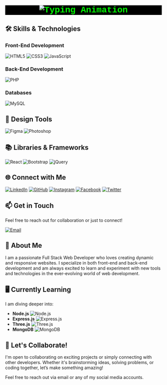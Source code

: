 <h1 align="center" style="color: #00FF00; background-color: #000000; font-family: 'Courier New', Courier, monospace;">
  <a href="https://github.com/SamiranRoy" target="_blank" style="text-decoration: none; color: #00FF00;">
    <img src="https://readme-typing-svg.herokuapp.com?font=Courier&size=30&duration=4000&pause=500&color=00FF00&center=true&vCenter=true&width=450&lines=SAMIRAN+ROY;FULL+STACK+WEB+DEVELOPER" alt="Typing Animation">
  </a>
</h1>

## 🛠️ **Skills & Technologies**

### Front-End Development
![HTML5](https://img.shields.io/badge/HTML5-%23E34F26.svg?style=flat&logo=html5&logoColor=white)
![CSS3](https://img.shields.io/badge/CSS3-%231572B6.svg?style=flat&logo=css3&logoColor=white)
![JavaScript](https://img.shields.io/badge/JavaScript-%23F7DF1E.svg?style=flat&logo=javascript&logoColor=black)

### Back-End Development
![PHP](https://img.shields.io/badge/PHP-%23777BB4.svg?style=flat&logo=php&logoColor=white)

### Databases
![MySQL](https://img.shields.io/badge/MySQL-%234479A1.svg?style=flat&logo=mysql&logoColor=white)

## 🎨 **Design Tools**

![Figma](https://img.shields.io/badge/Figma-%23F24E1E.svg?style=flat&logo=figma&logoColor=white)
![Photoshop](https://img.shields.io/badge/Photoshop-%2331A8FF.svg?style=flat&logo=adobe-photoshop&logoColor=white)

## 📚 **Libraries & Frameworks**

![React](https://img.shields.io/badge/React-%2300D8FF.svg?style=flat&logo=react&logoColor=white)
![Bootstrap](https://img.shields.io/badge/Bootstrap-%23563D7C.svg?style=flat&logo=bootstrap&logoColor=white)
![jQuery](https://img.shields.io/badge/jQuery-%230769AD.svg?style=flat&logo=jquery&logoColor=white)

## 🌐 **Connect with Me**

[![LinkedIn](https://img.shields.io/badge/LinkedIn-%230A66C2.svg?style=flat&logo=linkedin&logoColor=white)](https://www.linkedin.com/in/tradersamiran/)
[![GitHub](https://img.shields.io/badge/GitHub-%23121011.svg?style=flat&logo=github&logoColor=white)](https://github.com/samiranDev)
[![Instagram](https://img.shields.io/badge/Instagram-%23E4405F.svg?style=flat&logo=instagram&logoColor=white)](https://instagram.com/tradersamiran)
[![Facebook](https://img.shields.io/badge/Facebook-%231877F2.svg?style=flat&logo=facebook&logoColor=white)](https://facebook.com/tradersamiran)
[![Twitter](https://img.shields.io/badge/Twitter-%231DA1F2.svg?style=flat&logo=twitter&logoColor=white)](https://twitter.com/tradersamiran)

## 📫 **Get in Touch**

Feel free to reach out for collaboration or just to connect!

[![Email](https://img.shields.io/badge/tradersamiran%40gmail.com-D14836?style=flat&logo=gmail&logoColor=white)](mailto:tradersamiran@gmail.com)

## 📝 **About Me**

I am a passionate Full Stack Web Developer who loves creating dynamic and responsive websites. I specialize in both front-end and back-end development and am always excited to learn and experiment with new tools and technologies in the ever-evolving world of web development.

## 🖥️ **Currently Learning**

I am diving deeper into:
- **Node.js** ![Node.js](https://img.shields.io/badge/Node.js-%23339933.svg?style=flat&logo=node.js&logoColor=white)
- **Express.js** ![Express.js](https://img.shields.io/badge/Express-%23404D59.svg?style=flat&logo=express&logoColor=white)
- **Three.js** ![Three.js](https://img.shields.io/badge/Three.js-%23404D59.svg?style=flat&logo=three.js&logoColor=white)
- **MongoDB** ![MongoDB](https://img.shields.io/badge/MongoDB-%2347A248.svg?style=flat&logo=mongodb&logoColor=white)

## 💬 **Let's Collaborate!**

I'm open to collaborating on exciting projects or simply connecting with other developers. Whether it's brainstorming ideas, solving problems, or coding together, let’s make something amazing!

Feel free to reach out via email or any of my social media accounts.
